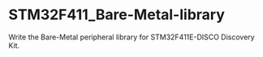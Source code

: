 # STM32F411_Bare-Metal-library
Write the Bare-Metal peripheral library for STM32F411E-DISCO Discovery Kit.
